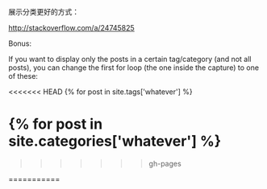 
展示分类更好的方式：

http://stackoverflow.com/a/24745825

Bonus:

If you want to display only the posts in a certain tag/category (and not all posts), you can change the first for loop (the one inside the capture) to one of these:

<<<<<<< HEAD
{% for post in site.tags['whatever'] %}

{% for post in site.categories['whatever'] %}
=======
>>>>>>> gh-pages

===========

